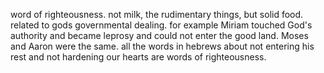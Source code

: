 word of righteousness. not milk, the rudimentary things, but solid food. related to
gods governmental dealing. for example Miriam touched God's authority and became leprosy
and could not enter the good land. Moses and Aaron were the same. all the words in
hebrews about not entering his rest and not hardening our hearts are words of righteousness.
